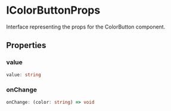# IColorButtonProps

Interface representing the props for the ColorButton component.

## Properties

### value

```ts
value: string
```

### onChange

```ts
onChange: (color: string) => void
```
